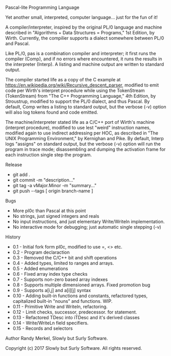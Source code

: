 Pascal-lite Programming Language

Yet another small, interpreted, computer language... just for the fun of it!

A compiler/interpreter, inspired by the original PL/0 language and machine
described in "Algorithms + Data Structures = Programs," 1st Edition, by Wirth.
Currently, the compilier supports a dialect somewhere between PL/0 and Pascal.

Like PL/0, pas is a combination compiler and interpreter; it first runs the
compiler (Comp), and if no errors where encountered, it runs the results in
the interpreter (Interp). A listing and machine output are written to
standard output.

The compiler started life as a copy of the C example at
https://en.wikipedia.org/wiki/Recursive_descent_parser, modified to emit code 
per Wirth's interpret procedure while using the TokenStream (TokenStream) from 
"The C++ Programming Language," 4th Edition, by Stroustrup, modified to
support the PL/0 dialect, and thus Pascal. By default, Comp writes a listing
to standard output, but the verbose (-v) option will also log tokens found and
code emitted.

The machine/interpreter stated life as a C/C++ port of Wirth's machine
(interpret procedure), modified to use lest "weird" instruction names,
modified again to use indirect addressing per HOC, as described in "The UNIX
Programming Environment," by Kernighan and Pike. By default, Interp logs
"assigns" on standard output, but the verbose (-v) option will run the program
in trace mode; disassembling and dumping the activation frame for each
instruction single step the program.

Release
 * git add .
 * git commit -m "description..."
 * git tag -a vMajor.Minor -m "summary..."
 * git push --tags [ origin branch-name ]

Bugs
 * More pl0c than Pascal at this point
 * No strings, just signed integers and reals
 * No input instructions, and just elementary Write/Writeln implementation.
 * No interactive mode for debugging; just automatic single stepping (-v)

History
 * 0.1  - Initial fork form pl0c, modified to use =, <> etc.
 * 0.2  - Program declaraction
 * 0.3  - Removed the C/C++ bit and shift operations
 * 0.4  - Added types, limited to ranges and arrays.
 * 0.5  - Added enumerations
 * 0.6  - Fixed array index type checks
 * 0.7  - Supports non-zero based array indexes
 * 0.8  - Supports multiple dimensioned arrays. Fixed promotion bug
 * 0.9  - Supports a[i,j] and a[i][j] syntax
 * 0.10 - Adding built-in functions and constants, refactored types, capitalized built-in "nouns" and functions. WIP.
 * 0.11 - Primitive Write and Writeln, refactoring.
 * 0.12 - Limit checks, successor, predecessor. for statement.
 * 0.13 - Refactored TDesc into iTDesc and it's derived classes
 * 0.14 - Write/WriteLn field specifiers.
 * 0.15 - Records and selectors

Author
    Randy Merkel, Slowly but Surly Software.

Copyright
    (c) 2017 Slowly but Surly Software.
    All rights reserved.
